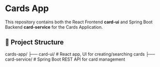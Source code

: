 # Cards App

This repository contains both the React Frontend **card-ui** and Spring Boot Backend **card-service** for the Cards Application.

## 📂 Project Structure
cards-app/
├── card-ui/ # React app, UI for creating/searching cards
├── card-service/ # Spring Boot REST API for card management
